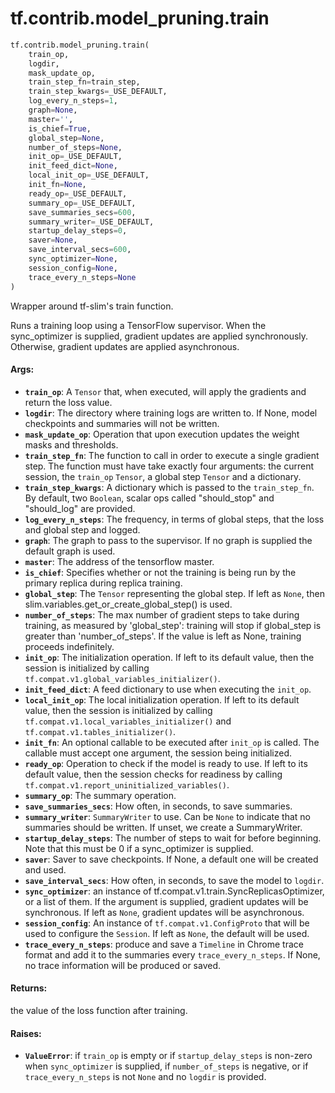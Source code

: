 <div itemscope itemtype="http://developers.google.com/ReferenceObject">
<meta itemprop="name" content="tf.contrib.model_pruning.train" />
<meta itemprop="path" content="Stable" />
</div>

# tf.contrib.model_pruning.train

``` python
tf.contrib.model_pruning.train(
    train_op,
    logdir,
    mask_update_op,
    train_step_fn=train_step,
    train_step_kwargs=_USE_DEFAULT,
    log_every_n_steps=1,
    graph=None,
    master='',
    is_chief=True,
    global_step=None,
    number_of_steps=None,
    init_op=_USE_DEFAULT,
    init_feed_dict=None,
    local_init_op=_USE_DEFAULT,
    init_fn=None,
    ready_op=_USE_DEFAULT,
    summary_op=_USE_DEFAULT,
    save_summaries_secs=600,
    summary_writer=_USE_DEFAULT,
    startup_delay_steps=0,
    saver=None,
    save_interval_secs=600,
    sync_optimizer=None,
    session_config=None,
    trace_every_n_steps=None
)
```

Wrapper around tf-slim's train function.

Runs a training loop using a TensorFlow supervisor.
When the sync_optimizer is supplied, gradient updates are applied
synchronously. Otherwise, gradient updates are applied asynchronous.

#### Args:

* <b>`train_op`</b>: A `Tensor` that, when executed, will apply the gradients and
    return the loss value.
* <b>`logdir`</b>: The directory where training logs are written to. If None, model
    checkpoints and summaries will not be written.
* <b>`mask_update_op`</b>: Operation that upon execution updates the weight masks and
    thresholds.
* <b>`train_step_fn`</b>: The function to call in order to execute a single gradient
    step. The function must have take exactly four arguments: the current
      session, the `train_op` `Tensor`, a global step `Tensor` and a
      dictionary.
* <b>`train_step_kwargs`</b>: A dictionary which is passed to the `train_step_fn`. By
    default, two `Boolean`, scalar ops called "should_stop" and "should_log"
    are provided.
* <b>`log_every_n_steps`</b>: The frequency, in terms of global steps, that the loss
    and global step and logged.
* <b>`graph`</b>: The graph to pass to the supervisor. If no graph is supplied the
    default graph is used.
* <b>`master`</b>: The address of the tensorflow master.
* <b>`is_chief`</b>: Specifies whether or not the training is being run by the primary
    replica during replica training.
* <b>`global_step`</b>: The `Tensor` representing the global step. If left as `None`,
    then slim.variables.get_or_create_global_step() is used.
* <b>`number_of_steps`</b>: The max number of gradient steps to take during training,
    as measured by 'global_step': training will stop if global_step is greater
      than 'number_of_steps'. If the value is left as None, training proceeds
      indefinitely.
* <b>`init_op`</b>: The initialization operation. If left to its default value, then
    the session is initialized by calling
    `tf.compat.v1.global_variables_initializer()`.
* <b>`init_feed_dict`</b>: A feed dictionary to use when executing the `init_op`.
* <b>`local_init_op`</b>: The local initialization operation. If left to its default
    value, then the session is initialized by calling
    `tf.compat.v1.local_variables_initializer()` and
    `tf.compat.v1.tables_initializer()`.
* <b>`init_fn`</b>: An optional callable to be executed after `init_op` is called. The
    callable must accept one argument, the session being initialized.
* <b>`ready_op`</b>: Operation to check if the model is ready to use. If left to its
    default value, then the session checks for readiness by calling
    `tf.compat.v1.report_uninitialized_variables()`.
* <b>`summary_op`</b>: The summary operation.
* <b>`save_summaries_secs`</b>: How often, in seconds, to save summaries.
* <b>`summary_writer`</b>: `SummaryWriter` to use.  Can be `None` to indicate that no
    summaries should be written. If unset, we create a SummaryWriter.
* <b>`startup_delay_steps`</b>: The number of steps to wait for before beginning. Note
    that this must be 0 if a sync_optimizer is supplied.
* <b>`saver`</b>: Saver to save checkpoints. If None, a default one will be created and
    used.
* <b>`save_interval_secs`</b>: How often, in seconds, to save the model to `logdir`.
* <b>`sync_optimizer`</b>: an instance of tf.compat.v1.train.SyncReplicasOptimizer, or
    a list of them. If the argument is supplied, gradient updates will be
    synchronous. If left as `None`, gradient updates will be asynchronous.
* <b>`session_config`</b>: An instance of `tf.compat.v1.ConfigProto` that will be used
    to configure the `Session`. If left as `None`, the default will be used.
* <b>`trace_every_n_steps`</b>: produce and save a `Timeline` in Chrome trace format
    and add it to the summaries every `trace_every_n_steps`. If None, no trace
    information will be produced or saved.


#### Returns:

the value of the loss function after training.


#### Raises:

* <b>`ValueError`</b>: if `train_op` is empty or if `startup_delay_steps` is
    non-zero when `sync_optimizer` is supplied, if `number_of_steps` is
    negative, or if `trace_every_n_steps` is not `None` and no `logdir` is
    provided.